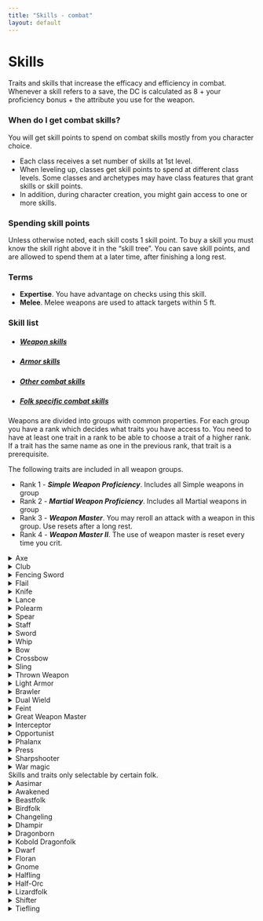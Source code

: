 ```yaml
---
title: "Skills - combat"
layout: default
---
```


# Skills
Traits and skills that increase the efficacy and efficiency in combat. Whenever a skill refers to a save, the DC is calculated as 8 + your proficiency bonus + the attribute you use for the weapon.

### When do I get combat skills?
You will get skill points to spend on combat skills mostly from you character choice.
- Each class receives a set number of skills at 1st level.
- When leveling up, classes get skill points to spend at different class levels. Some classes and archetypes may have class features that grant skills or skill points.
- In addition, during character creation, you might gain access to one or more skills.

### Spending skill points
Unless otherwise noted, each skill costs 1 skill point. To buy a skill you must know the skill right above it in the “skill tree”. You can save skill points, and are allowed to spend them at a later time, after finishing a long rest.

### Terms
- **Expertise**. You have advantage on checks using this skill.
- **Melee**. Melee weapons are used to attack targets within 5 ft.

### Skill list
<ul class="nav nav-tabs" id="skill-tabs" role="tablist">
  <li class="nav-item"><a class="nav-link active" data-toggle="tab" href="#weapon"><h5>Weapon skills</h5></a></li>
  <li class="nav-item"><a class="nav-link" data-toggle="tab" href="#armor"><h5>Armor skills</h5></a></li>
  <li class="nav-item"><a class="nav-link" data-toggle="tab" href="#other"><h5>Other combat skills</h5></a></li>
  <li class="nav-item"><a class="nav-link" data-toggle="tab" href="#folk"><h5>Folk specific combat skills</h5></a></li>
</ul>

<div class="tab-content">
<div id="weapon" class="container tab-pane active">

Weapons are divided into groups with common properties. For each group you have a rank which decides what traits you have access to. You need to have at least one trait in a rank to be able to choose a trait of a higher rank. If a trait has the same name as one in the previous rank, that trait is a prerequisite.

The following traits are included in all weapon groups.
- Rank 1 - ***Simple Weapon Proficiency***. Includes all Simple weapons in group
- Rank 2 - ***Martial Weapon Proficiency***. Includes all Martial weapons in group
- Rank 3 - ***Weapon Master***. You may reroll an attack with a weapon in this group. Use resets after a long rest.
- Rank 4 - ***Weapon Master II***. The use of weapon master is reset every time you crit.

<details><summary>Axe</summary>

*Melee*

Axes are weapons that have bladed, heavy heads and deal vicious cuts. The weight of an axe makes it fine for delivering crushing blows.

##### Rank 3
- ***Arcing slash***. When attacking with a two-handed axe, you may choose to target two creatures with a single attack. The targets must be within 5 ft of each other and within your reach. This attack uses the same attack roll for both targets, but using only half your proficiency bonus. On a hit you deal slashing damage equal to 1d6 plus your Strength modifier to each target.
- ***Savage Critical***. When you score a critical hit, you may roll one extra damage die.

##### Rank 4
- ***Intimidating Slash***. On your turn, when you score a critical hit or reduce a creature to 0 hit points, you can use a ***reaction*** to make a Strength (Intimidation) check, contested by the Wisdom of creatures that can see and hear you within 30 ft. If you succeed, the creatures are frightened of you until the end of your next turn.
- ***Momentum***. You can leverage the momentum and sweeping arc of an axe. When you miss an enemy, you may attack an adjacent enemy with the same weapon as a ***bonus action***.
</details>


<details><summary>Club</summary>

*Melee*

Includes maces, hammers and picks. Weighted toward the top and attached to a shaft. Hammers have blunt striking surfaces, while a pick has a pointed head made to pierce.

##### Rank 3
- ***Savage Critical***. When you score a critical hit, you may roll one extra damage die.

##### Rank 4
- ***Intimidating Smash***. On your turn, when you score a critical hit or reduce a creature to 0 hit points, you can use a ***reaction*** to make a Strength (Intimidation) check, contested by the Wisdom of creatures that can see and hear you within 30 ft. If you succeed, the creatures are frightened of you until the end of your next turn.
</details>


<details><summary>Fencing Sword</summary>

*Melee*

All weapons in this group are martial light finesse blades that reward accuracy as much as force. Pinpoint attacks, lunges, and agile defenses are the strong points of these weapons.

##### Rank 3
- ***Defensive Posture***. After using the Attack action with this weapon, you can spend a ***bonus action*** to bolster your defense. When you do, choose to either gain +1 to your AC, or lower the damage of one (1) attack that hits you by 1d6. Both effects last until the start of your next turn.
- ***Defensive Slash***. When you take the dodge action, you may use your ***bonus action*** to make a single melee attack at disadvantage.
- ***Lightning Slash***. If an opponent provokes an attack of opportunity, you can use your ***reaction*** to make two attacks instead of one. Once you use this trait, you must finish a short rest before you can use it again.
- ***Parry***. If a creature hits you with a melee attack, you can use your ***reaction*** to add your proficiency bonus to your AC for that attack, potentially causing the attack to miss you. This can be used while in Defensive posture.
- ***Oncoming Storm***. You have learnt a fighting stance focusing on swift slashes. With a ***bonus action***, you can enter or leave the Oncoming Storm stance. While in this stance, the following applies. You gain +1 to attack rolls, but -2 penalty for damage rolls. If you use an Attack action, you can make an extra attack with your ***bonus action***. If you are fighting with two weapons, you can make two attacks with the same ***bonus action*** with your off-hand.


##### Rank 4
- ***Storm’s Edge***. While in the Oncoming storm stance, you can activate this trait as a free action. Until the start of your next turn, all your attacks have 19-20 critical range. At the start of your next turn, all the opponents you successfully hit while in this feature take 1d6 damage for each attack it took. Once you use this feature, you must finish a short rest before you can use it again.
</details>

<details><summary>Flail</summary>

*Melee*

Weapons in the flail group have a flexible material, usually a length of chain, between a solid handle and the damage-dealing end of the weapon.

##### Rank 3
- ***Conserve Momentum***. When you miss with an attack you continue to whirl the chain in an effort to build energy towards your next attack. You may use your ***reaction*** to increase the damage of your next attack by the weapon’s damage dice. This effect can only be used until the start of your next turn.
 - ***Disarm***. As an ***action***, you may try to disarm a creature. If it fails a Strength or Dexterity saving throw (targets choice), it is disarmed.
- ***Trip***. When you hit with an opportunity attack, you may force the target to succeed with a Strength saving throw or be knocked prone.
</details>



<details><summary>Knife</summary>

*Melee/Ranged*

The knife group includes daggers, knives, stilettos and punching daggers. Basically any short blade that deals piercing or slashing damage. Knives are usually simple light weapons, but there are some that require more training to use efficiently, i.e. making them martial weapons, such as the blade boot or tiger claws.

##### Rank 3
- ***Defensive Fighter***. You gain +1 bonus to AC while wielding a knife in one hand and nothing in your other hand.
- ***Fast Hands***. You can draw a knife as part of an attack, without using your item action.
- ***Knife Thrower***. Attacking at long range doesn’t impose disadvantage on your ranged knife attack rolls. In addition they ignore half cover and three-quarters cover.
- ***Precise***. Attacks with knives score a critical hit on a roll of 19-20.


##### Rank 4
- ***Barrage***. The small nature of these weapons make it easy to throw multiples at once. Immediately after you take the Attack action on your turn to make a ranged knife attack, you can make an additional ranged knife attack as a ***bonus action***.
- ***Riposte***. When a creature misses you with a melee attack, you can use your ***reaction*** to make a knife attack against that creature.
- ***Try again***. When you attack a creature with a knife during your turn and miss, you can use your ***bonus action*** to make another attack with the weapon against the same creature.
</details>

<details><summary>Lance</summary>

*Melee*

The lance is a special weapon that is used when mounted. It only exists as a martial weapon.

##### Rank 3
- ***Savage Critical***. When you score a critical hit, you may roll one extra damage die.

</details>

<details><summary>Polearm</summary>

*Melee*

Polearms are two-handed reach weapons mounted at the end of long shafts. All polearms also fall into another category of weapon, usually axe, heavy blade or spear, and thus apply the traits selected from that weapon group as well.

##### Rank 3
- ***Arcing slash***. When attacking with a two-handed slashing polearm, you may choose to target two creatures with a single attack. The targets must be within 5 ft of each other and within your reach. This attack uses the same attack roll for both targets, but using only half your proficiency bonus. On a hit you deal slashing damage equal to 1d6 plus your Strength modifier to each target.
- ***Repel Charge***. Polearms with a point are commonly used to set against a charge. If a creature moves at least 20 ft straight toward you to attack, you may use your ***reaction*** to make an opportunity attack with your piercing polearm before the attacker makes its attack roll. If your attack hits, add one additional weapon die to the damage roll, and the target has disadvantage on its attack roll. If the target was mounted, it must make a Strength saving throw. On a failure, it is dismounted and falls prone.
- ***Vault***. You can use your weapon to help you leap higher and farther. When you move at least 10 ft in a straight line, you can use your ***action*** to double the length and height of your jump. You can leap a maximum number of ft up to twice your Strength score (as part of your movement).
- ***Whirlwind***. You can keep multiple enemies at bay. When you take the Attack action, you can use a ***bonus action*** to make a melee attack with the opposite end of the weapon against a different target. The weapon’s damage die for this attack is a d6 and deals bludgeoning damage.


##### Rank 4
- ***Repel Charge II***. You have advantage on attack rolls against mounted creatures.
- ***Utilize Reach***. Creatures provoke an opportunity attack from you when they enter your reach.
- ***Whirlwind II***. As an ***action***, you can choose to spin your polearm around you with great force. Make an attack roll against every adjacent creature. Each creature hit takes half damage and must succeed with a Strength saving throw or be pushed back 5 ft.
</details>


<details><summary>Spear</summary>

*Melee*

Consisting of a stabbing head on the end of a long shaft, a spear is great for lunging attacks. This includes the trident.

##### Rank 3
- ***Dexterous Style***. You may use these weapons as finesse weapons.
- ***Reaching***. As a ***bonus action*** on your turn, you can increase your reach by 5 feet for the rest of your turn.
- ***Vault***. You can use your weapon to help you leap higher and farther. When you move at least 10 ft in a straight line, you can use your ***action*** to double the length and height of your jump. You can leap a maximum number of ft up to twice your Strength score (as part of your movement).
</details>


<details><summary>Staff</summary>

*Melee*

In its most basic form, a staff is a long piece of wood or some other substance, roughly the same diameter along its whole length.

##### Rank 3
- ***Vault***. You can use your weapon to help you leap higher and farther. When you move at least 10 ft in a straight line, you can use your ***action*** to double the length and height of your jump. You can leap a maximum number of ft up to twice your Strength score (as part of your movement).
- ***Whirlwind***. You can keep multiple enemies at bay. When you take the attack action, you can use a ***bonus action*** to make a melee attack with the opposite end of the weapon against a different target. The weapon’s damage die for this attack is a d6 and deals bludgeoning damage.

##### Rank 4
- ***Whirlwind II***. As an ***action***, you can choose to spin your staff around you with great force. Make an attack roll against every adjacent creature. Each creature hit takes half damage and must succeed with a Strength saving throw or be pushed back 5 ft.
</details>


<details><summary>Sword</summary>

*Melee*

Blades are balanced edged weapons. Heavy blades are used primarily for slashing cuts rather than stabs and thrusts.

##### Rank 3
- ***Arcing slash***. When attacking with a two-handed sword, you may choose to target two creatures with a single attack. The targets must be within 5 ft of each other and within your reach. This attack uses the same attack roll for both targets, but using only half your proficiency bonus. On a hit you deal slashing damage equal to 1d6 plus your Strength modifier to each target.
- ***Versatile***. In your hands, a Sword is a truly versatile weapon. When attacking during your turn, you can deal either bludgeoning, slashing or piercing damage.

##### Rank 4
- ***Defensive Posture***. After using the Attack action with a sword, you can spend a ***bonus action*** to bolster your defense. When you do, choose to either gain +1 to your AC, or lower the damage of one (1) attack that hits you by 1d6. Both effects last until the start of your next turn.
- ***Grinding Halt***. Whenever you must make a Strength saving throw to avoid being moved against your will, you can dig the blade of your two-handed sword into the ground as a ***reaction***. Roll 2d6 and add the number rolled to the saving throw. If the effect pushing you does not have a saving throw, you move 5 ft less instead.
- ***Pommel Strike***. You may attempt to daze an enemy with the pommel of your blade. Make an attack as a ***bonus action***. On a hit, you deal damage equal to your Strength modifier, and your target cannot take reactions until the end of your next turn.
- ***Short draw***. As an attack, you may draw a sheathed one-handed sword and make an attack roll to strike the enemy with its pommel, leaving the target gasping for breath on a hit. The attack deals no damage, but the next attack roll made against the target has advantage. You must have at least one hand free to take this action.
</details>


<details><summary>Whip</summary>

*Melee*

A long, flexible, braided leather cord which tapered gradually from the handle to the tip. When stretched to full length, a whip can be up to 15 ft in length. The whip is mostly effective against unarmored creatures, but can be fitted with a blade at the end. All whips are martial weapons.

##### Rank 3
- ***Disarm***. As an ***action***, you may try to disarm a creature. If it fails a Strength or Dexterity saving throw (targets choice) against DC 8 + your proficiency bonus + the attribute you use for the weapon, it is disarmed.
- ***Trip***. When you hit with an opportunity attack, you may force the target to succeed with a Strength saving throw (DC 8 + your proficiency bonus + the attribute you use for the weapon) or be knocked prone.
- ***Whip Familiarity***. Whips are considered light weapons for you.
</details>


<details><summary>Bow</summary>

*Ranged*

A bow is a shaft of strong, supple material with a string stretched between its two ends. It’s a projectile weapon that you use to fire arrows. Bows take training to use effectively, and they can be extremely deadly in expert hands.

##### Rank 3
- ***Aimed Shot***. As a ***bonus action***, you can make a DC 15 Wisdom (Perception; modifiable with Sense-Sight) check to take a moment extra to ensure a precise hit. The next time you ready an action against a creature, you have advantage on the readied attack and score a critical hit on a roll of 19 or 20.

##### Rank 4
- ***Lightning Reflexes***. If your bow is drawn, you can make 1d3-1 ranged attacks as part of rolling initiative.

</details>


<details><summary>Crossbow</summary>

*Ranged*

A short bow mounted crosswise near the end of a wooden stock that shoots bolts (short arrows).

##### Rank 3
- ***Aimed Shot***. As a ***bonus action***, you can make a DC 15 Wisdom (Perception; modifiable with Sense-Sight) check to take a moment extra to ensure a precise hit. The next time you ready an action against a creature, you have advantage on the readied attack and score a critical hit on a roll of 19 or 20.
- ***Calm Nerves***. Being adjacent to a hostile creature doesn’t impose disadvantage on your ranged attack rolls.
- ***Fast Loader***. You have trained at loading crossbows faster, allowing you to ignore the loading quality of hand and light crossbows.
- ***Zig-Zag***. At the start of your turn you can spend a ***bonus action*** to move up to half your base speed. Attacks you make during your turn are made with disadvantage, but ranged attacks against you are made with disadvantage until the start of your next round.

##### Rank 4
- ***Boltslinger***. Gain a +1 bonus on damage rolls made with any type of crossbow.

</details>


<details><summary>Sling</summary>

*Ranged*

Slings consist of a cord made from leather or fabric, with a pouch to hold a projectile. They are typically loaded with either smooth rounded stones or a ball of lead, known as sling bullets. However, unlike some projectiles they were very versatile and could be used to launch a variety of objects, such as rocks or coins. This group also includes the staff sling, which is a sling attached to a staff. It is held in both hands and can be used for heavier missiles.

##### Rank 3
- ***Sling Master***. You may use either Strength or Dexterity for attack and damage rolls, and when you score a critical hit using a sling, the target can’t take reactions until the end of your next turn.
- ***Headcrack***. As an ***action***, you may make a single ranged attack. If the attack hits, the target must make a Constitution saving throw or be stunned until the beginning of its next turn. A target can only be affected once by this attack, and this is reset after a short rest.
- ***Zig-Zag***. At the start of your turn you can spend a ***bonus action*** to move up to half your base speed. Attacks you make during your turn are made with disadvantage, but ranged attacks against you are made with disadvantage until the start of your next round.

##### Rank 4
- ***Ricochet***. As a ***bonus action***, choose up to three creatures within 30 ft and 10 ft from each other. If you hit the first target with, you may make an additional attack against the second, and if the second hits, you may attack the third target.
</details>


<details><summary>Thrown Weapon</summary>

*Ranged*

This group includes all types of thrown weapons.

##### Rank 3
- ***Boomerang Master***. You can use the full potential of this unorthodox weapon. If you miss an attack with a boomerang, you may make one additional attack. If you miss all attacks, the boomerang returns to your hand. In addition, as a ***bonus action***, choose up to three creatures within 30 ft and 10 ft from each other. If you hit the first target with, you may make an additional attack against the second, and if the second hit, you may attack the third target.
- ***Fast Hands***. You can draw a throwing weapon as part of an attack, without using your item action.
- ***Improvised Throwing***. You have proficiency with throwing improvised weapons.
- ***Precise Thrower***. Attacking at long range doesn’t impose disadvantage on your thrown weapon attack rolls. In addition they ignore half cover and three-quarters cover.

##### Rank 4
- ***Barrage***. If you are using small weapons, such as knives, darts or other items no larger than fist-sized, you can throw multiples at once. Immediately after you take the Attack action on your turn to make a ranged attack with a small thrown weapon, you can make an additional ranged attack as a ***bonus action***.
</details>
</div>





<!-- ---------------------------- ARMOR SKILLS -------------------------  -->

<div id="armor" class="container tab-pane fade">

<details><summary>Light Armor</summary>
<div markdown="1">
You have trained to master the use of theae types of armor. You gain proficiency with light armor.

<details><summary>Light Armor Master</summary>

You are able to nimbly duck and dodge, and use your armor’s light protection to cover your mistakes, deflecting blows that would have only barely hit you. While wearing light armor, if you are subjected to an effect that allows you to make a Dexterity saving throw, you may use your ***reaction*** to gain advantage on the save. In addition opportunity attacks against you suffer disadvantage.
</details>

<details><summary>Medium Armor</summary>
You gain proficiency with medium armor and shields.

<details><summary>Medium Armor Master</summary>
Wearing medium armor doesn’t impose disadvantage on your Stealth checks, and when wearing such armor, you can add 3, rather than 2, to your AC if you have a Dexterity of 16 or higher.
</details>

<details><summary>Heavy Armor</summary>
You gain proficiency with heavy armor.

<details><summary>Heavy Armor Master</summary>
You can use your armor or to deflect strikes that would kill others. While wearing heavy armor, bludgeoning, piercing and slashing damage that you take from non magical weapons is reduced by 3.
</details>
</details>

<details><summary>Shield Master</summary>

You use shields not just for protection but also for offense. You gain the following benefits while wielding a shield.
- If you take the Attack action, you can use a ***bonus action*** to try to shove an adjacent creature with your shield.
- If you aren’t incapacitated, you can add your shield’s AC bonus to Dexterity saving throws you make against a spell or other harmful effect that targets only you.
- If you are subjected to an effect that allows you to make a Dexterity saving throw to take only half damage, you can use your ***reaction*** to take no damage if you succeed on the saving throw, interposing your shield between yourself and the source of the effect.
</details>
</details>
</details>
</div>



<!-- ----------------------------OTHER COMBAT SKILLS -------------------------  -->

<div id="other" class="container tab-pane fade">

<details><summary>Brawler</summary>

You are accustomed to rough-and-tumble fighting using whatever weapons happen to be at hand. You are proficient with improvised weapons and can use either Dexterity or Strength for attack and damage rolls of your unarmed strikes and improvised weapons. Additionally you gain the following benefits:
- Your unarmed strike deals 1d4 damage and improvised weapons deal 1d6 if one-handed/thrown or 1d10 if two-handed.
- When you hit a creature with an unarmed strike or an improvised weapon on your turn, you can use a ***bonus action*** to make an additional unarmed strike.
- Attack rolls of unarmed strikes and improvised weapons have advantage for 1 round, if the targeted creature has not been attacked by you since it last completed a long rest.
</details>

<details><summary>Dual Wield</summary>
You are a master at fighting with two weapons. Gain a +1 bonus to AC while wielding a separate melee weapon in each hand. Additionally you can draw or stow two weapons as a single item interaction.

<details><summary>Dual Wield II</summary>
You can use two-weapon fighting even when the weapons you are wielding aren’t light.
</details>
</details>

<details><summary>Feint</summary>
You can replace one attack with an attempt to deceive one humanoid that can see and hear you. Make a Charisma (Feint) check contested by the target’s Insight check. If you succeed, your movement doesn’t provoke opportunity attacks from the target and your attack rolls against it have advantage; both benefits last until the end of your next turn or until you use this ability on a different target. If your check fails, the target can’t be deceived by you in this way for 1 hour.
</details>

<details><summary>Great Weapon Master</summary>

You’ve learned to put the weight of a Heavy weapon to your advantage, letting its momentum empower your strikes. On your turn, when you score a critical hit or reduce a creature to 0 hit points with one, you can make one melee weapon attack with it as a ***bonus action***.
</details>

<details><summary>Interceptor</summary>

Interceptor is a generic term for any article of clothing which is used to deflect or intercept attacks, such as a thick wool cloak, silk scarf, war fan or umbrella. These are not weapons in the traditional sense, just durable personal effects, but can be just as effective in a duel as steel. For you, an interceptor grants +1 AC and has the Trip weapon property. In addition you can use an interceptor to catch missile weapons in flight before they strike, even against an ally. When a creature you can see attacks you or a target adjacent to you, you can use your ***reaction*** to impose disadvantage on the attack roll.
</details>

<details><summary>Opportunist</summary>

You take advantage of every drop in any enemy’s guard. When an adjacent creature makes an attack against a target other than you (and that target doesn’t have this feat), you can use your ***reaction*** to make a melee weapon attack against the attacking creature.
</details>

<details><summary>Phalanx</summary>
The training to fight and defend in a formation, in which the presence of friendly combatants on the left and right offer greater stability and defense during combat. The formation is a straight line, offering a front of defense against an enemy while advancing or fighting. This front ensures that each combatant in the line (with the exception of those upon the ends unless next to a wall) can be attacked by only one enemy per round. In a front created from the use of shields and one-handed weapons, shields provide an extra +1 AC. A formation requires that all the participants have this skill.

Your training includes watching your flanks and making it harder to pass. Creatures provoke opportunity attacks from you even if they take the Disengage action before leaving your reach.
</details>

<details><summary>Press</summary>

The art of causing an adjacent enemy (of your size or smaller) to move towards an area where the combatant does not wish to be. On a successful opposed Strength (Press) check you push an enemy 5 ft backwards. You can either do this as a ***bonus action***, or instead of an attack, in which case you have ***expertise***.

<details><summary>Improved Press</summary>
You can press creatures of one size larger than you.
</details>
</details>

<details><summary>Sharpshooter</summary>
You have mastered ranged weapons and can make shots that others find impossible. Attacking at long range doesn’t impose disadvantage on your ranged weapon attack rolls. In addition they ignore half cover and three-quarters cover.

<details><summary>Crippling Hit</summary>
Aiming for the legs, you can slow down your target. When you hit a creature with a ranged weapon attack, you can forgo the normal weapon damage. If you do, you deal damage equal to your ability modifier and the target must succeed with a Constitution saving throw, or their movement is reduced by half until the end of its next turn.
</details>

<details><summary>Trick Shot</summary>

Aiming for more vulnerable points can cause a great deal of damage. As an ***action***, make a single stylish shot with disadvantage using a ranged weapon. If the lower roll would also hit the target, you automatically score a critical hit.
</details>
</details>


<details><summary>War magic</summary>

*Requires Arcana, Divine magic or Primal magic, and only applies to the type of magic for which you have prerequisites.*

You have practiced casting spells in the midst of combat. Through rigorous discipline you have learnt techniques that grant ***expertise*** on saving throws made to maintain concentration on spell effect. If you fail such a saving throw, you may choose to gain a level of exhaustion and treat the saving throw as a success instead.

<details><summary>Residual Power</summary>
You have learned to harness your offensive magics and recycle its energy for use on your weapons. When you cast a spell of 1st level or higher that does damage, the next time you hit a creature with a weapon attack within 1 minute you deal 1d6 additional damage, the type of which is the same as the spell’s.
</details>

<details><summary>Spell Sniper</summary>
You have learned techniques to enhance the precision and reach with combat spells. When you cast a spell that requires an attack roll, the spell’s range is doubled and the attacks ignore half cover and three-quarters cover.
</details>

<details><summary>War Caster</summary>
You can perform the somatic components of spells even when you have weapons or a shield in one or both hands. In addition you can cast a spell when making an opportunity attack. The spell must have a casting time of 1 action and target only that creature.
</details>
</details>
</div>


<!-- -------------------------- FOLK SPECIFIC ------------------------------  -->

<div id="folk" class="container tab-pane fade">
Skills and traits only selectable by certain folk.

<!-- ----- AASIMAR ------  -->
<details><summary>Aasimar</summary>

  <details><summary>Aasimar's Blessing</summary>
  Your divine lineage runs true within you, and you've grown to be able to draw upon it more frequently.

  You can use your Necrotic Shroud or Radiant Soul feature a number of times equal to your proficiency bonus and you regain all uses after a long rest.
  </details>

  <details><summary>Celestial Resilience</summary>
  You become more resistant to injury when you unleash your full celestial might.

  Gain temporary hit points equal to your level when you activate your Radiant Soul or Necrotic Shroud feature. These temporary hit points last until your transformation ends.

  During your transformation, if you fail a saving throw, you can use your ***reaction*** to reroll the saving throw with advantage. Once you use this ability, you can't do so again until your next transformation.

  While transformed you may use a ***reaction*** to give an attack disadvantage within 10 ft of you, as you attempt to block the attack with your wings.
  </details>

  <details><summary>Searing Radiance</summary>
  Your celestial nature burns with holy fire, shining forth from your form.

  You learn either the *sacred flame* or *hand of radiance* cantrip.

  You learn either the *searing smite* or *guiding bolt* spell. You may cast this spell once per long rest without expending a spell slot.
  </details>
</details>

<!-- ----- AWAKENED ------  -->
<details><summary>Awakened</summary>

  <details><summary>Deathless Flesh

  &nbsp;&nbsp; *Prerequisite: Non-skeleton Awakened*
  </summary>
  As your power grows, your flesh becomes resilient to mundane forms of damage. Gain resistance to bludgeoning, piercing, and slashing damage from non-magical sources.
  </details>

  <details><summary>Necrotic Affinity

  &nbsp;&nbsp; *Prerequisite: Awakened (mummy)*
  </summary>
  Your affinity with necrotic energy grows, and you can sustain yourself with it.

  When you take necrotic damage, you can use your ***reaction*** to ignore the damage and instead gain temporary hit points equal to the damage. These temporary hit points fade after 1 hour. Once you use this trait, you can’t use it again until you finish a short rest.
  </details>
</details>

<!-- ----- BEASTFOLK ------  -->
<details><summary>Beastfolk</summary>

  <details><summary>Belly of the Beast

  &nbsp;&nbsp; *Prerequisite: Varkind beastfolk*
  </summary>

  Few varkind posses a gut as impermeable, nor as odious as your own.

  Once, after benefiting from your Buffet Enthusiast feature, you can excrete a staggering cloud of yellow, nauseating gas. For the following turn, each creature that comes within 5 ft of you must make a Constitution saving throw against poison. On a failed save, the creature spends its action that turn retching and reeling. Creatures that don't need to breathe or that are immune to poison automatically succeed on this saving throw. This effect is rendered null in areas of moderate wind.

  When you benefit from your Buffet Enthusiast trait, add half of your level to the total temporary hit points gained.
  </details>

  <details><summary>Jumping Twitch

  &nbsp;&nbsp; *Prerequisite: Grung beastfolk*
  </summary>

  As a ***reaction*** after an enemy misses you with an attack or ends their turn adjacent to you, you can jump up to 10 ft away. This movement does not provoke attacks of opportunity.
  </details>

  <details><summary>Leaping Strike

  &nbsp;&nbsp; *Prerequisite: Bullywug beastfolk*
  </summary>

  When an ally that you can see hits a creature with a melee weapon attack, you can use your ***reaction*** to immediately make a standing leap, and make one melee weapon attack against the same target if it is within your reach. This movement does not provoke an opportunity attack. Once you use this trait, you can’t use it again until you finish a short rest.
  </details>
</details>

<!-- ----- BIRDFOLK ------  -->
<details><summary>Birdfolk</summary>

  <details><summary>Flying Charge

  &nbsp;&nbsp; *Prerequisite: Aarakocra birdfolk*
  </summary>
  You have learned how to utilize your flight and speed in combat.

  When you are flying and dive at least 40 ft towards a target and hit it with a melee weapon, you can cause the attack to deal an aditional 1d6 damage.
  </details>

  <details><summary>Wings of Iron

  &nbsp;&nbsp; *Prerequisite: Aarakocra birdfolk*
  </summary>
  Some aarakocra learn how to use their wings in combat, even adding metal tips to them.

  Your wings can be used to swiftly strike at the enemy, dealing 1d4 slashing damage on a hit. You always count as being proficient. These unarmed strikes have the finesse property and can be used as an off-hand weapon, even if wielding a two-handed weapon.
  </details>
</details>

<!-- ----- CHANGELING ------  -->
<details><summary>Changeling</summary>

  <details><summary>Defensive Shift</summary>
  You can use your shapeshifting to harden your skin to better protect yourself against physical assault.

  When you take non-magical bludgeoning, piercing or slashing damage, you can use your ***reaction*** to gain resistance to that damage type. This resistance lasts until the start of your next turn and applies to the triggering damage. You can use this feature a number of times equal to your Constitution modifier, and regain all uses after a short rest.
  </details>

</details>

<!-- ----- DHAMPIR ------  -->
<details><summary>Dhampir</summary>

  <details><summary>Bite Fighter

  &nbsp;&nbsp; *Prerequisite: Nosferatu Dhampir*
  </summary>
  You have practiced and honed your bite attack.

  The damage of your bite increases by one die size.

  When you make a bite attack against a creature you have grappled or that is otherwise restrained, you have advantage on the attack roll.

  If you hit an adjacent opponent with a melee weapon attack as part of an Attack action, you can use your ***bonus action*** to attack the same target with your bite.
  </details>

  <details><summary>Blood Drinker</summary>
  You have stronger and longer fangs, that allow you to drink blood, just as your vampiric progenitors.

  You can drink fresh blood from a humanoid creature, granting you 10 temporary hit points. Normally, you can only drink blood from an opponent who is helpless, grappled, paralyzed, unconscious, or similarly disabled.

  If you have a bite attack, you can drink blood as part of your bite attack; otherwise, you must first cut your target by dealing 1 hit point of damage with a slashing or piercing weapon. Once you cut the target, you can drink from its wound as an ***action***, dealing 1d3 damage each round. The blood must come from a living humanoid creature. It cannot come from a dead or summoned creature.
  </details>
</details>

<!-- ----- DRAGONBORN DRAGONFOLK ------  -->
<details><summary>Dragonborn</summary>

  <details><summary>Mighty Dragonborn Breath</summary>
  Your draconic breath weapon is even more fearsome than that of your kin.

  Depending on your Draconic Ancestry, you gain the following benefit:

  **Black/Copper**: Your acid burns your foes' faces causing blinding pain. Creatures that fail the saving throw against your Breath Weapon are also blinded until the end of your next turn.

  **Blue/Bronze**: Your lightning causes bolts of electricity to spark out at nearby enemies. Choose a number of creatures equal to your Constitution modifier (minimum of one) within 15 ft of any creatures affected by your initial Breath Weapon. Those creatures are also affected by your Breath Weapon.

  **Green**: Your poison is noxious enough to cause agonizing sickness in others. Creatures that fail the saving throw against your Breath Weapon spend their next action that turn in pain and are unable to take any other action. Creatures immune to poison are not affected.

  **Red/Gold/Brass**: Your fire leaves lingering flames on its victims. Creatures that fail the saving throw against your Breath Weapon take fire damage at the start of their next turn equal to half your Breath Weapon damage and then the flames burn out.

  **White/Silver**: Your cold freezes enemies in their path. Creatures that fail the saving throw against your Breath Weapon are restrained until the end of your next turn.

  <details><summary>Mighty Dragonborn Breath II</summary>
  The damage dice for your Breath Weapon increase to d8s. You also add your Constitution modifier to the damage.
  </details>
  </details>

  <details><summary>Teeth like Knives</summary>
  Your claws and teeth are natural weapons with which you are proficient. They deal slashing damage (for claws) or piercing damage (for teeth) equal to 1d4 + your Strength modifier.

  This base damage increases to 1d6 at 6th level, 1d8 at 12th level and 1d10 at 18th level. You may also use your natural weapons as an “off-hand” attack using the two-weapon fighting rules.

  Additionally you can use your jaws and one of your attacks to grapple a creature without a free hand. When you grapple a creature in this way, it automatically fails saving throws against your breath weapon until released from your grip.
  </details>

  <details><summary>Tenfold Shields</summary>
  You have tougher scales than most of your kin. While you aren't wearing armor, your Armor Class equals 13 + your Dexterity modifier. You can use a shield and still gain this benefit.
  </details>

  <details><summary>Voice of the Wyrm</summary>
  A dragon inspires awe in all who encounter it. The dragon blood that flows through your veins gives you the same commanding presence.

  You can roar, forcing each creature of your choice within 30 ft that can hear you to make a Wisdom saving throw against your breath weapon DC. On a failed save, a target becomes frightened for 1 minute. If the frightened target takes any damage, it can repeat the saving throw, ending the effect on itself on a success. After you use your roar, you can’t use it again until you complete a short rest.
  </details>
</details>

<!-- ----- KOBOLD DRAGONFOLK ------  -->
<details><summary>Kobold Dragonfolk</summary>

  <details><summary>Kobold Inventor</summary>
  You are resourceful and clever for a kobold.

  You carry six of your inventions with you, and you can use each of the options below as an ***action*** once. Their DC is 8 + your proficiency bonus + your Intelligence modifier. You also add your proficiency bonus to attack rolls of your inventions (including the swarms attacks). All initial damage increases by an additional 1d6 at 8th level, 12th level, 16th level and 20th level.

  You can only use one invention each turn. After finishing a long rest, and spending 1 hour to forage and prepare, you can regain all expended uses of your inventions. These inventions look like a mess of scrap, therefore others are unwilling to use or purchase them.

  You can choose to panic and use one of the options below as a ***bonus action***, however you must roll a d6 dice to determine which invention you use. If you roll a used invention, then nothing happens.

  ***1- Acid.*** You hurl a flask of volatile acid to a location within 20 ft. Those within 10 ft of that location must make a Dexterity saving throw, taking 2d6 acid damage on a failed save, or half as much damage on a successful one.

  ***2- Basket of Centipedes.*** You throw a small basket up to 20 ft. A swarm of insects (centipedes) emerges from it, immediately taking its turn after yours, and attacks the nearest creature until that creature is reduced to 0 hit points, after which the swarm disperses.

  ***3- Scorpion on a Stick.*** You attack an adjacent creature with a scorpion tied to the end of a stick. On a hit the target suffers 1 piercing damage and  must make a Constitution saving throw, taking 2d6 poison damage on a failed save, or half as much damage on a successful one. On a failed save the target is also poisoned for 1 minute. The target can repeat the saving throw at the end of each of its turns, ending the effect on a success.

  ***4- Skunk in a Cage.*** You release a skunk into an unoccupied space within 20 ft, which immediately sprays its musk at a random creature adjacent to it. The target must make a Constitution saving throw. On a failed save, the target retches and can't take actions for 1 minute. The target can repeat the saving throw at the end of each of its turns, and whenever it takes damage, ending the effect on a success.

  ***5- Volatile Fire.*** You hurl a flask of fire to a creature within 20 ft of you, who must make a Dexterity saving throw. On a failed save, the target suffers 1d6 initial fire damage, and 1d6 additional fire damage at the start of each of its turns. A creature can take an action to extinguish the flames.

  ***6- Wasp Nest in a Bag.*** This has the same rules as your Basket of Centipedes, but with wasps.

  </details>

  <details><summary>Nimble Kobold</summary>
  You are exceptionally nimble, even for a kobold.

  You can move through the space of any creature that is of a size larger than you.

  During combat you can take the Disengage or Dash action as a ***bonus action***.

  <details><summary>Opportunist</summary>
  You have perfected techniques that allow you to take advantage of openings in an enemies defenses made by an allies attack.

  When an ally makes a melee attack against a creature adjacent to you, you can use your ***reaction*** to make one melee weapon attack against that creature.
  </details>
  </details>

  <details><summary>Nimble Kobold</summary>
  You are exceptionally nimble, even for a kobold.

  You can move through the space of any creature that is of a size larger than you.

  During combat you can take the Disengage or Dash action as a ***bonus action***.
  </details>

  <details><summary>Pickaxe Mastery

  &nbsp;&nbsp; *Prerequisite: Club weapon group rank 2*
  </summary>
  Your time spent wielding a pickaxe allows you to wield it with devastating efficiency. You can use them as if they had the finesse and versatile properties, dealing 1d8 piercing damage (1d10 when used with two hands).

  Whenever you attack with a pickaxe, you can swing wildly, causing your attack to have disadvantage. If you hit, you deal additional damage equal to double your proficiency bonus.

  Whenever you have disadvantage on an attack roll you make with a pickaxe, the target still takes piercing damage equal to your Strength or Dexterity modifier (your choice) if the attack misses but the higher of the two d20 rolls would have hit.
  </details>
</details>

<!-- ----- DWARF ------  -->
<details><summary>Dwarf</summary>

  <details><summary>Dwarven Resilience</summary>
  You have the soul of dwarf heroes flowing through you.

  Whenever you take the Dodge action in combat, you can spend one Hit Die to heal yourself.

  You can use your ***reaction*** upon being hit by a weapon attack to give yourself resistance towards bludgeoning, piercing or slashing damage until the start of your next turn. You must then finish a long rest to use this feature again.
  </details>
</details>

<!-- ----- FLORAN ------  -->
<details><summary>Floran</summary>

  <details><summary>Big, Bad and Barky

  *Prerequisite: Roothulk floran*
  </summary>
  Your natural armor is hardened beyond what even a normal floran achieves, boosting your physical abilities and making you resilient to harm in a way that fleshy races can only emulate by wrapping themselves in dead earth.

  You gain advantage on any Strength or Constitution saves to avoid being stunned.

  While your hp is at its maximum value, you have resistance to all damage types except for fire.
  </details>

  <details><summary>Oozing Sap</summary>
  Your wounds ooze sap and close quickly. Any effect that causes bleeding will stop by itself after 1 round.

  If you are below half hp and not wearing armor, your AC increases by 2, due the tar-like sap oozing from your wounds.
  </details>
</details>

<!-- ----- GNOME ------  -->
<details><summary>Gnome</summary>

  <details><summary>Fade Away

  &nbsp;&nbsp; *Prerequisite: Forest gnome*
  </summary>
  You can draw on your magical heritage to escape danger.

  When you take damage, you can use a ***reaction*** to magically become invisible until the end of your next turn or until you attack, deal damage or force someone to make a saving throw. Once you use this ability, you can’t do so again until you finish a short rest.
  </details>

  <details><summary>Pickaxe Mastery

  &nbsp;&nbsp; *Prerequisite: Deep gnome, Club weapon group rank 2*
  </summary>
  Your time spent wielding a pickaxe allows you to wield it with devastating efficiency. You can use them as if they had the finesse and versatile properties, dealing 1d8 piercing damage (1d10 when used with two hands).

  Whenever you attack with a pickaxe, you can swing wildly, causing your attack to have disadvantage. If you hit, you deal additional damage equal to double your proficiency bonus.

  Whenever you have disadvantage on an attack roll you make with a pickaxe, the target still takes piercing damage equal to your Strength or Dexterity modifier (your choice) if the attack misses but the higher of the two d20 rolls would have hit.
  </details>
</details>

<!-- ----- HALFLING ------  -->
<details><summary>Halfling</summary>

  <details><summary>Juggling Joker

  &nbsp;&nbsp; *Prerequisite: Sleight of hand - Juggling, thrown weapon group rank 1*
  </summary>
  You've found that your natural ability to juggle and throw stuff accurately elicits both applause and smiles from a crowd, as well as the oohs and aahs you delight so much in.

  Your deft, quick hands allow you to draw a thrown weapon as part of a weapon attack instead of using an object interaction.

  You can throw stones well, treating them as simple thrown weapons and can throw them up to 60 ft. On a hit they do 1d4 + Dex damage regardless of their size.

  If you use the ***Attack*** action with only thrown weapons, you can make an additional attack as a *bonus action* with a thrown weapon using the normal rules for two-weapon fighting.

  **Juggler's kit**.  15 sp. This kit consists of well-balanced items like multi-colored balls, shiny throwing knives, funnily painted clubs, and so on, as well as the tools to maintain these items.

  </details>
</details>

<!-- ----- HALF-ORC ------  -->
<details><summary>Half-Orc</summary>

  <details><summary>Bite Fighter

  *Prerequisite: Razortusk trait*
  </summary>
  You have practiced and honed your bite attack. The damage of your bite attack increases by one die size (i.e., d6 increases to d8, d4 to d6, d3 to d4, etc.).

  When you make a bite attack against a creature you have grappled or that is otherwise restrained, you have advantage on the attack roll.

  If you hit an adjacent opponent with a melee weapon attack as part of an Attack action, you can use your ***bonus action*** to attack the same target with your bite using the normal two-weapon fighting rules.
  </details>
</details>

<!-- ----- LIZARDFOLK ------  -->
<details><summary>Lizardfolk</summary>

  <details><summary>Bite Fighter</summary>
  You have practiced and honed your bite attack. The damage of your bite attack increases by one die size (i.e., d6 increases to d8, d4 to d6, d3 to d4, etc.).

  When you make a bite attack against a creature you have grappled or that is otherwise restrained, you have advantage on the attack roll.

  If you hit an adjacent opponent with a melee weapon attack as part of an Attack action, you can use your ***bonus action*** to attack the same target with your bite using the normal two-weapon fighting rules.
  </details>

  <details><summary>Blood of The Komodo

  *Prerequisite: Frillneck or sandscale lizardfolk*
  </summary>
  Some species of lizardfolk have poisonous glands that become stronger with time.

  You gain resistance to poison damage. When dealing damage with your bite attack, add an extra 1d4 poison damage.
  </details>

  <details><summary>Strong Tail

  *Prerequisite: Any lizardfolk, except treewalker*
  </summary>
  You have trained the muscles in your tail enough to use it as a weapon. Gain proficiency with tail attacks which you can use to make unarmed strikes. If you hit, you deal bludgeoning damage equal to 1d6 + your Strength modifier.

  You can use your tail attack as if you were wielding a secondary weapon, even if already wielding a two-handed weapon.
  </details>
</details>

<!-- ----- SHIFTER ------  -->
<details><summary>Shifter</summary>

  <details><summary>Bite Fighter

  *Prerequisite: Bite attack*
  </summary>
  You have practiced and honed your bite attack. The damage of your bite attack increases by one die size (i.e., d6 increases to d8, d4 to d6, d3 to d4, etc.).

  When you make a bite attack against a creature you have grappled or that is otherwise restrained, you have advantage on the attack roll.

  If you hit an adjacent opponent with a melee weapon attack as part of an Attack action, you can use your ***bonus action*** to attack the same target with your bite using the normal two-weapon fighting rules.
  </details>

  <details><summary>Embraced Heritage</summary>
  You have fully embraced your heritage.

  Revealing your inner beast can shake mere humans to their cores. Any target that witnesses your shifting and has not seen this type of transformation before, must succeed at a Wisdom save against a DC of 8 + your proficiency bonus + your Charisma bonus or be frightened of you. They are allowed a new save at the end of each of their turns.

  Even if you teeth and claws are not strong enough to be used in combat, they can still do some damage to a close enough enemy. As a ***reaction*** when you are grappled or dealt damage while grappled, you may deal 1d6 + Str modifier slashing damage to your grappler.

  Your lycanthropic heritage may be considered a curse, but it has given you an innate defense against baleful magic. You have advantage on saving throws against curses and curse effects.
  </details>
</details>

<!-- ----- TIEFLING ------  -->
<details><summary>Tiefling</summary>

  <details><summary>Flames of Phlegethos</summary>
  You have learned to call on hellfire to serve your commands.

  Whenever you cast a spell that deals fire damage, you can cause flames to wreathe you until the end of your next turn. The flames don’t harm you or your possessions, and they shed bright light out to 30 ft and dim light for an additional 30 ft. While the flames are present, adjacent creature that hit you with a melee attack takes 1d4 fire damage.
  </details>
</details>


</div>
</div>
